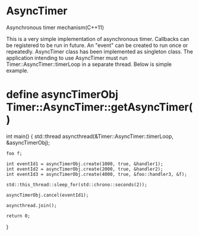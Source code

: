 AsyncTimer
==========

Asynchronous timer mechanism(C++11)

This is a very simple implementation of asynchronous timer. Callbacks can be registered
to be run in future. An "event" can be created to run once or repeatedly. AsyncTimer class
has been implemented as singleton class. The application intending to use AsyncTimer must run
Timer::AsyncTimer::timerLoop in a separate thread. Below is simple example.

# define asyncTimerObj Timer::AsyncTimer::getAsyncTimer()

int main()
{
    std::thread asyncthread(&Timer::AsyncTimer::timerLoop,
                            &asyncTimerObj);

    foo f;

    int eventId1 = asyncTimerObj.create(1000, true, &handler1);
    int eventId2 = asyncTimerObj.create(2000, true, &handler2);
    int eventId3 = asyncTimerObj.create(4000, true, &foo::handler3, &f);

    std::this_thread::sleep_for(std::chrono::seconds(2));

    asyncTimerObj.cancel(eventId1);

    asyncthread.join();

    return 0;
}



